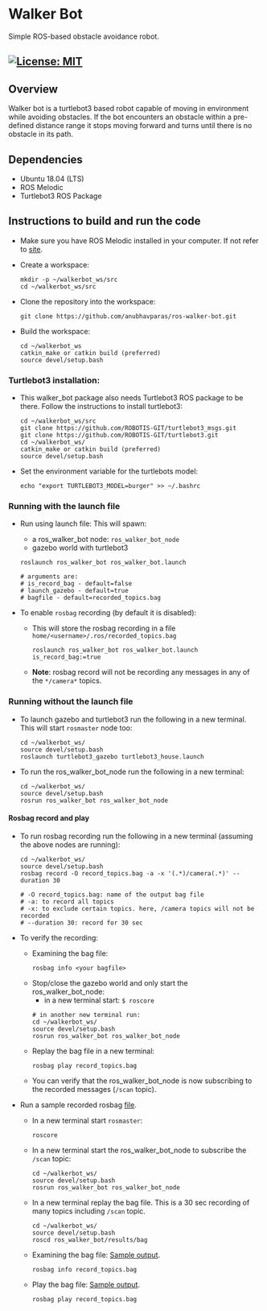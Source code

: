 # Walker Bot
Simple ROS-based obstacle avoidance robot.

[![License: MIT](https://img.shields.io/badge/License-MIT-blue.svg)](https://opensource.org/licenses/MIT)
 ---
## Overview
Walker bot is a turtlebot3 based robot capable of moving in environment while avoiding obstacles. If the bot encounters an obstacle within a pre-defined distance range it stops moving forward and turns until there is no obstacle in its path.

## Dependencies
- Ubuntu 18.04 (LTS)
- ROS Melodic
- Turtlebot3 ROS Package

## Instructions to build and run the code
 - Make sure you have ROS Melodic installed in your computer. If not refer to [site](http://wiki.ros.org/melodic/Installation/Ubuntu).
 
 - Create a workspace:
    ```
    mkdir -p ~/walkerbot_ws/src
    cd ~/walkerbot_ws/src
    ```
 - Clone the repository into the workspace:
    ```
    git clone https://github.com/anubhavparas/ros-walker-bot.git
    ```
 - Build the workspace:
    ```
    cd ~/walkerbot_ws
    catkin_make or catkin build (preferred)
    source devel/setup.bash
    ```
### Turtlebot3 installation:
 - This walker_bot package also needs Turtlebot3 ROS package to be there. Follow the instructions to install turtlebot3:
    ```
    cd ~/walkerbot_ws/src
    git clone https://github.com/ROBOTIS-GIT/turtlebot3_msgs.git
    git clone https://github.com/ROBOTIS-GIT/turtlebot3.git
    cd ~/walkerbot_ws/
    catkin_make or catkin build (preferred)
    source devel/setup.bash
    ```

  - Set the environment variable for the turtlebots model:
    ```
    echo "export TURTLEBOT3_MODEL=burger" >> ~/.bashrc
    ```


### Running with the launch file
- Run using launch file: This will spawn:
    - a ros_walker_bot node: `ros_walker_bot_node`
    - gazebo world with turtlebot3
    ```
    roslaunch ros_walker_bot ros_walker_bot.launch 
    
    # arguments are:
    # is_record_bag - default=false
    # launch_gazebo - default=true
    # bagfile - default=recorded_topics.bag
    ```

- To enable `rosbag` recording (by default it is disabled): 
    - This will store the rosbag recording in a file `home/<username>/.ros/recorded_topics.bag`
        ```
        roslaunch ros_walker_bot ros_walker_bot.launch is_record_bag:=true
        ```
    - __Note__: rosbag record will not be recording any messages in any of the `*/camera*` topics.


### Running without the launch file

- To launch gazebo and turtlebot3 run the following in a new terminal. This will start `rosmaster` node too:
    ```
    cd ~/walkerbot_ws/
    source devel/setup.bash
    roslaunch turtlebot3_gazebo turtlebot3_house.launch
    ```

- To run the ros_walker_bot_node run the following in a new terminal:
    ```
    cd ~/walkerbot_ws/
    source devel/setup.bash
    rosrun ros_walker_bot ros_walker_bot_node
    ```


#### Rosbag record and play
- To run rosbag recording run the following in a new terminal (assuming the above nodes are running):
    ```
    cd ~/walkerbot_ws/
    source devel/setup.bash
    rosbag record -O record_topics.bag -a -x '(.*)/camera(.*)' --duration 30

    # -O record_topics.bag: name of the output bag file
    # -a: to record all topics
    # -x: to exclude certain topics. here, /camera topics will not be recorded
    # --duration 30: record for 30 sec 
    ```

- To verify the recording:
    - Examining the bag file:
        ```
        rosbag info <your bagfile>
        ```
    - Stop/close the gazebo world and only start the ros_walker_bot_node:
        - in a new terminal start:  `$ roscore`
        ```
        # in another new terminal run:
        cd ~/walkerbot_ws/
        source devel/setup.bash
        rosrun ros_walker_bot ros_walker_bot_node
        ```
    - Replay the bag file in a new terminal: 
        ```
        rosbag play record_topics.bag
        ```
    - You can verify that the ros_walker_bot_node is now subscribing to the recorded messages (`/scan` topic).

- Run a sample recorded rosbag [file](results/bag).
    - In a new terminal start `rosmaster`:
        ```
        roscore
        ```
    - In a new terminal start the ros_walker_bot_node to subscribe the `/scan` topic:
        ```
        cd ~/walkerbot_ws/
        source devel/setup.bash
        rosrun ros_walker_bot ros_walker_bot_node
        ```
    - In a new terminal replay the bag file. This is a 30 sec recording of many topics including `/scan` topic.
        ```
        cd ~/walkerbot_ws/
        source devel/setup.bash
        roscd ros_walker_bot/results/bag
        ```
    - Examining the bag file: [Sample output](results/rosbag_info.png).
        ```
        rosbag info record_topics.bag
        ```
    - Play the bag file: [Sample output](results/rosbag_replay_demo.png).
        ```
        rosbag play record_topics.bag
        ```


